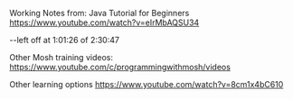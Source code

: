
Working Notes from: Java Tutorial for Beginners
https://www.youtube.com/watch?v=eIrMbAQSU34

--left off at 1:01:26 of 2:30:47


Other Mosh training videos:
https://www.youtube.com/c/programmingwithmosh/videos



Other learning options
https://www.youtube.com/watch?v=8cm1x4bC610
